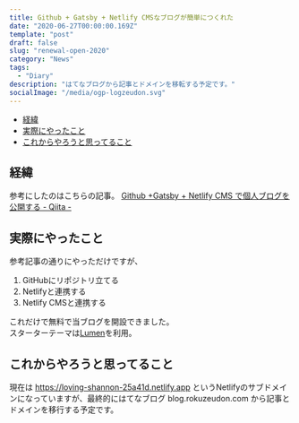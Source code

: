 ```yaml
---
title: Github + Gatsby + Netlify CMSなブログが簡単につくれた
date: "2020-06-27T00:00:00.169Z"
template: "post"
draft: false
slug: "renewal-open-2020"
category: "News"
tags:
  - "Diary"
description: "はてなブログから記事とドメインを移転する予定です。"
socialImage: "/media/ogp-logzeudon.svg"
---
```


- [経緯](#経緯)
- [実際にやったこと](#実際にやったこと)
- [これからやろうと思ってること](#これからやろうと思ってること)

## 経緯

参考にしたのはこちらの記事。
[Github +Gatsby + Netlify CMS で個人ブログを公開する - Qiita -](https://qiita.com/Kento75/items/7316dd5b7a8014d6c178)

## 実際にやったこと

参考記事の通りにやっただけですが、

1. GitHubにリポジトリ立てる
1. Netlifyと連携する
2. Netlify CMSと連携する

これだけで無料で当ブログを開設できました。  
スターターテーマは[Lumen](https://github.com/alxshelepenok/gatsby-starter-lumen)を利用。

## これからやろうと思ってること

現在は https://loving-shannon-25a41d.netlify.app というNetlifyのサブドメインになっていますが、最終的にはてなブログ blog.rokuzeudon.com から記事とドメインを移行する予定です。
